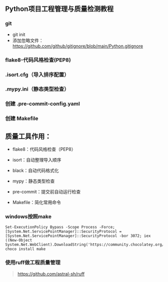 ## Python项目工程管理与质量检测教程

### git

- git init
- 添加忽略文件：https://github.com/github/gitignore/blob/main/Python.gitignore

### flake8-代码风格检查(PEP8)

### .isort.cfg（导入排序配置）

### .mypy.ini（静态类型检查）

### 创建 .pre-commit-config.yaml

### 创建 Makefile

## 质量工具作用：

- flake8：代码风格检查（PEP8）

- isort：自动整理导入顺序

- black：自动代码格式化

- mypy：静态类型检查

- pre-commit：提交前自动运行检查

- Makefile：简化常用命令

### windows按照make

```commandline
Set-ExecutionPolicy Bypass -Scope Process -Force; [System.Net.ServicePointManager]::SecurityProtocol = [System.Net.ServicePointManager]::SecurityProtocol -bor 3072; iex ((New-Object System.Net.WebClient).DownloadString('https://community.chocolatey.org/install.ps1'))
choco install make
```

### 使用ruff做工程质量管理

> https://github.com/astral-sh/ruff